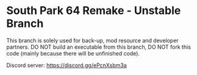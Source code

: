 # South Park 64 Remake - Unstable Branch
 This branch is solely used for back-up, mod resource and developer partners.
 DO NOT build an executable from this branch, DO NOT fork this code (mainly because there will be unfinished code).
 
 Discord server: https://discord.gg/ePcnXsbm3a
